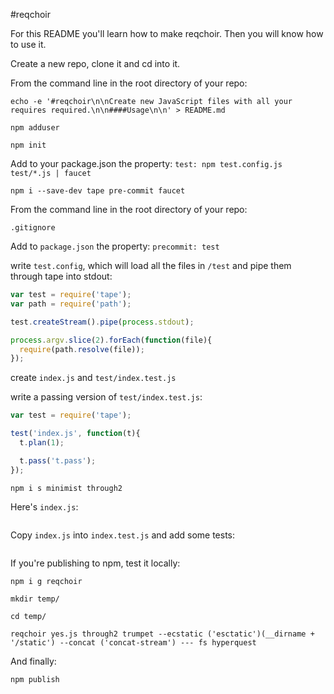 #reqchoir

For this README you'll learn how to make reqchoir. Then you will know how to use it.

Create a new repo, clone it and cd into it.

From the command line in the root directory of your repo:

`echo -e '#reqchoir\n\nCreate new JavaScript files with all your requires required.\n\n####Usage\n\n' > README.md`

`npm adduser`

`npm init`

Add to your package.json the property:
`test: npm test.config.js test/*.js | faucet`

`npm i --save-dev tape pre-commit faucet`

From the command line in the root directory of your repo:

`.gitignore`

Add to `package.json` the property:
`precommit: test`

write `test.config`, which will load all the files in `/test` and pipe them through tape into stdout:

```javascript
var test = require('tape');
var path = require('path');

test.createStream().pipe(process.stdout);

process.argv.slice(2).forEach(function(file){
  require(path.resolve(file));
});
```

create `index.js` and `test/index.test.js`

write a passing version of `test/index.test.js`:

```javascript
var test = require('tape');

test('index.js', function(t){
  t.plan(1);

  t.pass('t.pass');
});
```

`npm i s minimist through2`

Here's `index.js`:

```javascript

```

Copy `index.js` into `index.test.js` and add some tests:

```javascript

```

If you're publishing to npm, test it locally:

`npm i g reqchoir`

`mkdir temp/`

`cd temp/`

`reqchoir yes.js through2 trumpet --ecstatic ('esctatic')(__dirname + '/static') --concat ('concat-stream') --- fs hyperquest`

And finally:

`npm publish`